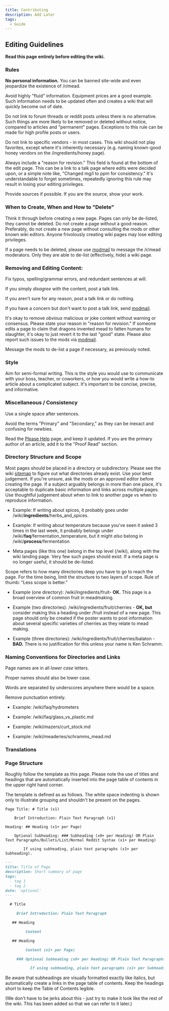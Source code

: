```yaml
---
title: Contributing
description: Add Later
tags:
  - Guide
---
```


## Editing Guidelines

**Read this page entirely before editing the wiki.**

### Rules

**No personal information.** You can be banned site-wide and even jeopardize the existence of /r/mead.

Avoid highly "fluid" information. Equipment prices are a good example. Such information needs to be updated often and
creates a wiki that will quickly become out of date.

Do not link to forum threads or reddit posts unless there is no alternative. Such things are more likely to be removed
or deleted without notice, compared to articles and "permanent" pages. Exceptions to this rule can be made for high
profile posts or users.

Do not link to specific vendors - in most cases. This wiki should not play favorites, except where it's inherently
necessary (e.g. naming known-good honey vendors on the /ingredients/honey page).

Always include a "reason for revision." This field is found at the bottom of the edit page. This can be a link to a talk
page where edits were decided upon, or a simple note like, "Changed mg/l to ppm for consistency." It's understandable to
forget sometimes, repeatedly ignoring this rule may result in losing your editing privileges.

Provide sources if possible. If you are the source, show your work.

### When to Create, When and How to "Delete"

Think it through before creating a new page. Pages can only be de-listed, they cannot be deleted. Do not create a page
without a good reason. Preferably, do not create a new page without consulting the mods or other known wiki editors.
Anyone frivolously creating wiki pages may lose editing privileges.

If a page needs to be deleted, please use [modmail](https://www.reddit.com/message/compose?to=%2Fr%2Fmead) to message
the /r/mead moderators. Only they are able to de-list (effectively, hide) a wiki page.

### Removing and Editing Content:

Fix typos, spelling/grammar errors, and redundant sentences at will.

If you simply _disagree_ with the content, post a talk link.

If you aren't sure for any reason, post a talk link or do nothing.

If you have a concern but don't want to post a talk link, send
[modmail](https://www.reddit.com/message/compose?to=%2Fr%2Fmead).

It's okay to remove _obvious_ malicious or joke content without warning or consensus. Please state your reason in
"reason for revision." If someone edits a page to claim that dragons invented mead to fatten humans for slaughter, it's
okay to just revert it to the last "good" state. Please also report such issues to the mods via
[modmail](https://www.reddit.com/message/compose?to=%2Fr%2Fmead).

Message the mods to de-list a page if necessary, as previously noted.

### Style

Aim for semi-formal writing. This is the style you would use to communicate with your boss, teacher, or coworkers, or
how you would write a how-to article about a complicated subject. It's important to be concise, precise, and
informative.

### Miscellaneous / Consistency

Use a single space after sentences.

Avoid the terms "Primary" and "Secondary," as they can be inexact and confusing for newbies.

Read the [Please Help](/please-help) page, and keep it updated. If you are the primary author of an article, add it to
the "Proof Read" section.

### Directory Structure and Scope

Most pages should be placed in a directory or subdirectory. Please see the wiki [sitemap](http://www.reddit.com//pages)
to figure out what directories already exist. Use your best judgement. If you're unsure, ask the mods or an approved
editor before creating the page. If a subject arguably belongs in more than one place, it's acceptable to duplicate
basic information and links across multiple pages. Use thoughtful judgement about when to link to another page vs when
to reproduce information.

- Example: If writing about spices, it probably goes under /wiki/**ingredients**/herbs_and_spices.

- Example: If writing about temperature because you've seen it asked 3 times in the last week, it probably belongs under
  /wiki/**faq**/fermentation_temperature, but it might _also_ belong in /wiki/**process**/fermentation

- Meta pages (like this one) belong in the top level (/wiki), along with the wiki landing page. Very few such pages
  should exist. If a meta page is no longer useful, it should be de-listed.

Scope refers to how many directories deep you have to go to reach the page. For the time being, limit the structure to
two layers of scope. Rule of thumb: "Less scope is better."

- Example (one directory): /wiki/ingredients/fruit- **OK.** This page is a broad overview of common fruit in meadmaking.

- Example (two directories): /wiki/ingredients/fruit/cherries - **OK, but** consider making this a heading under /fruit
  instead of a new page. This page should only be created if the poster wants to post information about several specific
  varieties of cherries as they relate to mead making.

- Example (three directories): /wiki/ingredients/fruit/cherries/balaton - **BAD.** There is no justification for this
  unless your name is Ken Schramm.

### Naming Conventions for Directories and Links

Page names are in all _lower case_ letters.

Proper names should also be lower case.

Words are separated by underscores anywhere there would be a space.

Remove punctuation entirely.

- Example: /wiki/faq/hydrometers

- Example: /wiki/faq/glass_vs_plastic.md

- Example: /wiki/mazers/curt_stock.md

- Example: /wiki/meaderies/schramms_mead.md

### Translations

### Page Structure

Roughly follow the template as this page. Please note the use of titles and headings that are automatically inserted
into the page table of contents in the upper right hand corner.

The template is defined as as follows. The white space indenting is shown only to illustrate grouping and shouldn't be
present on the pages.

    Page Title: # Title (x1)

        Brief Introduction: Plain Text Paragraph (x1)

    Heading: ## Heading (x1+ per Page)

        Optional Subheading: ### Subheading (x0+ per Heading) OR Plain Text Paragraphs/Bullets/List/Normal Reddit Syntax (x1+ per Heading)

            If using subheading, plain text paragraphs (x1+ per Subheading).


```md title="Page Structure Example"
---
title: Title of Page
description: Short summary of page
tags:
  - tag 1
  - tag 2
date: 'optional'
---

  # Title

     Brief Introduction: Plain Text Paragraph

   ## Heading

         Content

   ## Heading

         Content (x1+ per Page)

     ### Optional Subheading (x0+ per Heading) OR Plain Text Paragraphs/Bullets/List/Normal Reddit Syntax (x1+ per Heading)

           If using subheading, plain text paragraphs (x1+ per Subheading).

```

Be aware that subheadings are visually formatted exactly like italics, but automatically create a links in the page
table of contents. Keep the headings short to keep the Table of Contents legible.

(We don't have to be jerks about this - just try to make it look like the rest of the wiki. This has been added so that
we can refer to it later.)
